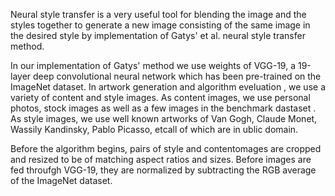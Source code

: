Neural style transfer is a very useful tool for blending the image and the styles together to generate a new image consisting of the same image in the desired style by implementation of Gatys' et al. neural style transfer method.

In our implementation of Gatys' method we use weights of VGG-19, a 19-layer deep convolutional neural network which has been pre-trained on the ImageNet dataset. In artwork generation and algorithm eveluation , we use a variety of content and style images. As content images, we use personal photos, stock images as well as a few images in the benchmark dastaset . As style images, we use well known artworks of Van Gogh, Claude Monet, Wassily Kandinsky, Pablo Picasso, etcall of which are in ublic domain.

Before the algorithm begins, pairs of style and contentomages are cropped and resized to be of matching aspect ratios and sizes. Before images are fed throufgh VGG-19, they are normalized by subtracting the RGB average of the ImageNet dataset.
